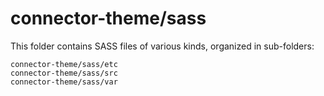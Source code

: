 # connector-theme/sass

This folder contains SASS files of various kinds, organized in sub-folders:

    connector-theme/sass/etc
    connector-theme/sass/src
    connector-theme/sass/var
